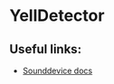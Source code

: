 # YellDetector

## Useful links:
* [Sounddevice docs](https://python-sounddevice.readthedocs.io/en/0.4.3/)
